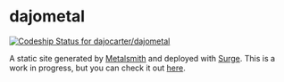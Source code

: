 # dajometal

[ ![Codeship Status for dajocarter/dajometal](https://codeship.com/projects/8a28b7d0-108b-0134-9c02-3ad85fa354c7/status?branch=master)](https://codeship.com/projects/157026)

A static site generated by [Metalsmith](http://www.metalsmith.io/) and deployed with [Surge](https://surge.sh/). This is a work in progress, but you can check it out [here](https://dajometal.surge.sh).